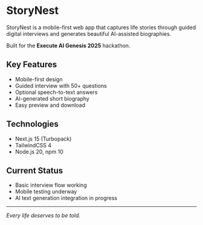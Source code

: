 # StoryNest

StoryNest is a mobile-first web app that captures life stories through guided digital interviews and generates beautiful AI-assisted biographies.

Built for the **Execute AI Genesis 2025** hackathon.

## Key Features

- Mobile-first design
- Guided interview with 50+ questions
- Optional speech-to-text answers
- AI-generated short biography
- Easy preview and download

## Technologies

- Next.js 15 (Turbopack)
- TailwindCSS 4
- Node.js 20, npm 10

## Current Status

- Basic interview flow working
- Mobile testing underway
- AI text generation integration in progress

---

*Every life deserves to be told.*
